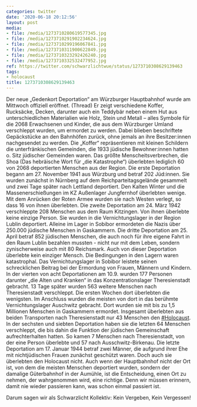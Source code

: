 ```yaml
---
categories: twitter
date: '2020-06-18 20:12:56'
layout: post
media:
- file: /media/1273710280619577345.jpg
- file: /media/1273710291902234624.jpg
- file: /media/1273710299196067841.jpg
- file: /media/1273710311900622849.jpg
- file: /media/1273710323292426240.jpg
- file: /media/1273710332532477952.jpg
ref: https://twitter.com/schwarzlichtwue/status/1273710308629139463
tags:
- holocaust
title: 1273710308629139463
---
```

Der neue „Gedenkort Deportation“ am Würzburger Hauptbahnhof wurde am Mittwoch offiziell eröffnet. (Thread) 
Er zeigt verschiedene Koffer, Rucksäcke, Decken, darunter auch ein Teddybär neben einem Hut aus unterschiedlichen Materialien wie Holz, Stein und Metall – alles Symbole für die 2068 Erwachsenen und Kinder, die aus dem Würzburger Umland verschleppt wurden, um ermordet zu werden. 
Dabei blieben beschriftete Gepäckstücke an den Bahnhöfen zurück, ohne jemals an ihre Besitzer:innen nachgesendet zu werden. Die „Koffer“ repräsentieren mit kleinen Schildern die unterfränkischen Gemeinden, die 1933 jüdische Bewohner:innen hatten o. Sitz jüdischer Gemeinden waren.
Das größte Menscheitsverbrechen, die Shoa (Das hebräische Wort für „die Katastrophe“) überlebten lediglich 60 von 2068 deportierten Menschen aus der Region. Die erste Deportation begann am 27. November 1941 aus Würzburg und betraf 202 Jüd:innen.
Sie wurden zunächst in Nürnberg auf dem Reichparteitagsgelände gesammelt und zwei Tage später nach Lettland deportiert. Den Kalten Winter und die Massenerschießungen im KZ Außenlager Jungfernhof überlebten wenige.
Mit dem Anrücken der Roten Armee wurden sie nach Westen verlegt, so dass 16 von ihnen überlebten.
Die zweite Deportation am 24. März 1942 verschleppte 208 Menschen aus dem Raum Kitzingen. Von ihnen überlebte keine einzige Person. Sie wurden in die Vernichtungslager in der Region Lublin deportiert.
Alleine im Lager in Sobibor ermordeten die Nazis über 250.000 jüdische Menschen in Gaskammern.
Die dritte Deportation am 25. April betraf 852 jüdischen Menschen, die auch noch für ihre eigene Fahrt in den Raum Lublin bezahlen mussten - nicht nur mit dem Leben, sondern zynischerweise auch mit 80 Reichsmark. Auch von dieser Deportation überlebte kein einziger Mensch.
Die Bedingungen in den Lagern waren katastrophal. Das Vernichtungslager in Sobibor leistete seinen schrecklichen Beitrag bei der Ermordung von Frauen, Männern und Kindern.
In der vierten von acht Deportationen am 10.9. wurden 177 Personen darunter „die Alten und Kranken“ in das Konzentrationslager Theresienstadt gebracht. 13 Tage später wurden 563 weitere Menschen nach Theresienstadt verschleppt.
Die ersten Wochen dort überlebten die wenigsten. Im Anschluss wurden die meisten von dort in das berühmte Vernichtungslager Auschwitz gebracht. Dort wurden sie mit bis zu 1,5 Millionen Menschen in Gaskammern ermordet.
Insgesamt überlebten aus beiden Transporten nach Theresienstadt nur 43 Menschen den [#Holocaust](/t/holocaust).
In der sechsten und siebten Deportation haben sie die letzten 64 Menschen verschleppt, die bis dahin die Funktion der jüdischen Gemeinschaft aufrechterhalten hatten. So kamen 7 Menschen nach Theresienstadt, von der eine Person überlebte und 57 nach Ausschwitz-Birkenau.
Die letzte Deportation am 17. Januar 1944 betraf zwei Männer, die aufgrund ihrer Ehe mit nichtjüdischen Frauen zunächst geschützt waren. Doch auch sie überlebten den Holocaust nicht.
Auch wenn der Hauptbahnhof nicht der Ort ist, von dem die meisten Menschen deportiert wurden, sondern der damalige Güterbahnhof in der Aumühle, ist die Entscheidung, einen Ort zu nehmen, der wahrgenommen wird, eine richtige.
Denn wir müssen erinnern, damit nie wieder passieren kann, was schon einmal passiert ist. 



Darum sagen wir als Schwarzlicht Kollektiv: Kein Vergeben, Kein Vergessen!